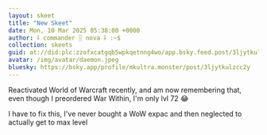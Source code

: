 ```yaml
---
layout: skeet
title: "New Skeet"
date: Mon, 10 Mar 2025 05:38:00 +0000
author: ⸸ commander ░ nova ⸸ :~$
collection: skeets
guid: at://did:plc:zzofxcatgqb5wpkqetnng4wo/app.bsky.feed.post/3ljytkulzcc2y
avatar: /img/avatar/daemon.jpeg
bluesky: https://bsky.app/profile/mkultra.monster/post/3ljytkulzcc2y
---
```


Reactivated World of Warcraft recently, and am now remembering that, even though I preordered War Within, I'm only lvl 72 😂

I have to fix this, I've never bought a WoW expac and then neglected to actually get to max level
